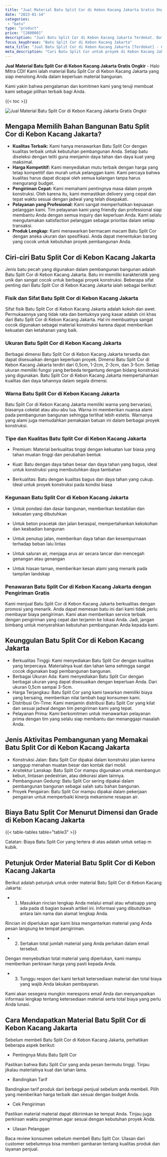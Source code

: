 ```yaml
---
title: "Jual Material Batu Split Cor di Kebon Kacang Jakarta Gratis Ongkir"
date: "2023-01-14"
categories:
 - "batu"
type: "product"
price: "[280000]"
description: "Jual Batu Split Cor di Kebon Kacang Jakarta Terdekat. Batu Split Cor ini sering digunakan dalam proyek konstruksi sebagai campuran beton yang terpilih dan tahan lama. Hubungi kami untuk informasi lebih lanjut."
focus_keyphrase: "Batu Split Cor di Kebon Kacang Jakarta"
meta_title: "Jual Batu Split Cor di Kebon Kacang Jakarta [Terdekat] - CDI"
meta_description: "Cari Batu Split Cor untuk proyek di Kebon Kacang Jakarta? Kami menawarkan Batu Split Cor berkualitas untuk campuran beton. Raih penawaran terbaik sekarang."
---
```


**Jual Material Batu Split Cor di Kebon Kacang Jakarta Gratis Ongkir** - Halo Mitra CDI! Kami ialah material Batu Split Cor di Kebon Kacang Jakarta yang siap menolong Anda dalam keperluan material bangunan.

Kami yakin bahwa pengalaman dan komitmen kami yang teruji membuat kami sebagai pilihan terbaik bagi Anda.

{{< toc >}}

![Jual Material Batu Split Cor di Kebon Kacang Jakarta Gratis Ongkir](/images/batu/batu-split-19.jpg)

## Mengapa Memilih Bahan Bangunan Batu Split Cor di Kebon Kacang Jakarta?

*   **Kualitas Terbaik:** Kami hanya menawarkan Batu Split Cor dengan kualitas terbaik untuk kebutuhan pembangunan Anda. Setiap batu diseleksi dengan teliti guna menjamin daya tahan dan daya kuat yang maksimal.
*   **Harga Kompetitif:** Kami menyediakan mutu terbaik dengan harga yang tetap kompetitif dan murah untuk pelanggan kami. Kami percaya bahwa kualitas harus dapat dicapai oleh semua kalangan tanpa harus mengurangi budget.
*   **Pengiriman Cepat:** Kami memahami pentingnya masa dalam proyek konstruksi. Oleh karena itu, kami memastikan delivery yang cepat dan tepat waktu sesuai dengan jadwal yang telah disepakati.
*   **Pelayanan yang Profesional:** Kami sangat memperhatikan kepuasan pelanggan kami. Tim pelayanan kami yang friendly dan professional siap membantu Anda dengan semua inquiry dan keperluan Anda. Kami selalu mengutamakan satisfaction pelanggan sebagai prioritas dalam setiap transaksi.
*   **Produk Lengkap:** Kami menawarkan bermacam macam Batu Split Cor dengan aneka ukuran dan spesifikasi. Anda dapat menentukan barang yang cocok untuk kebutuhan proyek pembangunan Anda.

## Ciri-ciri Batu Split Cor di Kebon Kacang Jakarta

Jenis batu pecah yang digunakan dalam pembangunan bangunan adalah Batu Split Cor di Kebon Kacang Jakarta. Batu ini memiliki karakteristik yang unik dan sangat cocok untuk berbagai proyek konstruksi. Beberapa sifat penting dari Batu Split Cor di Kebon Kacang Jakarta ialah sebagai berikut:

### Fisik dan Sifat Batu Split Cor di Kebon Kacang Jakarta

Sifat fisik Batu Split Cor di Kebon Kacang Jakarta adalah kokoh dan awet. Permukaannya yang tidak rata dan bentuknya yang kasar adalah ciri khas dari Batu Split Cor di Kebon Kacang Jakarta. Hal ini membuatnya sangat cocok digunakan sebagai material konstruksi karena dapat memberikan kekuatan dan ketahanan yang baik.

### Ukuran Batu Split Cor di Kebon Kacang Jakarta

Berbagai dimensi Batu Split Cor di Kebon Kacang Jakarta tersedia dan dapat disesuaikan dengan keperluan proyek. Dimensi Batu Split Cor di Kebon Kacang Jakarta terdiri dari 0,5cm, 1-2cm, 2-3cm, dan 3-5cm. Setiap ukuran memiliki fungsi yang berbeda tergantung dengan bidang konstruksi yang digunakan. Batu Split Cor di Kebon Kacang Jakarta mempertahankan kualitas dan daya tahannya dalam segala dimensi.

### Warna Batu Split Cor di Kebon Kacang Jakarta

Batu Split Cor di Kebon Kacang Jakarta memiliki warna yang bervariasi, biasanya cokelat atau abu-abu tua. Warna ini memberikan nuansa alami pada pembangunan bangunan sehingga terlihat lebih estetis. Warnanya yang alami juga memudahkan pemakaian batuan ini dalam berbagai proyek konstruksi.

### Tipe dan Kualitas Batu Split Cor di Kebon Kacang Jakarta

*   Premium: Material berkualitas tinggi dengan kekuatan luar biasa yang tahan muatan tinggi dan perubahan bentuk

*   Kuat: Batu dengan daya tahan besar dan daya tahan yang bagus, ideal untuk konstruksi yang membutuhkan daya tambahan

*   Berkualitas: Batu dengan kualitas bagus dan daya tahan yang cukup. Ideal untuk proyek konstruksi pada kondisi biasa

### Kegunaan Batu Split Cor di Kebon Kacang Jakarta

*   Untuk pondasi dan dasar bangunan, memberikan kestabilan dan kekuatan yang dibutuhkan

*   Untuk beton pracetak dan jalan beraspal, mempertahankan kekokohan dan keabadian bangunan

*   Untuk penutup jalan, memberikan daya tahan dan kesempurnaan terhadap beban lalu lintas

*   Untuk saluran air, menjaga arus air secara lancar dan mencegah genangan atau genangan

*   Untuk hiasan taman, memberikan kesan alami yang menarik pada tampilan landskap

### Penawaran Batu Split Cor di Kebon Kacang Jakarta dengan Pengiriman Gratis

Kami menjual Batu Split Cor di Kebon Kacang Jakarta berkualitas dengan promosi yang menarik. Anda dapat memesan batu ini dari kami tidak perlu membayar biaya pengiriman. Kami akan memberikan service terbaik dengan pengiriman yang cepat dan terjamin ke lokasi Anda. Jadi, jangan bimbang untuk menyerahkan kebutuhan pembangunan Anda kepada kami.

## Keunggulan Batu Split Cor di Kebon Kacang Jakarta

*   Berkualitas Tinggi: Kami menyediakan Batu Split Cor dengan kualitas yang terpercaya. Materialnya kuat dan tahan lama sehingga sangat cocok digunakan bagi pembangunan bangunan.
*   Berbagai Ukuran Ada: Kami menyediakan Batu Split Cor dengan berbagai ukuran yang dapat disesuaikan dengan keperluan Anda. Dari ukuran 0,5cm sampai 3-5cm.
*   Harga Terjangkau: Batu Split Cor yang kami tawarkan memiliki biaya yang bersaing, memberikan nilai tambah bagi konsumen kami.
*   Distribusi On-Time: Kami menjamin distribusi Batu Split Cor yang kilat dan sesuai jadwal dengan tim pengiriman kami yang tepat.
*   Pelayanan Prima: Kami berkomitmen untuk menawarkan pelayanan prima dengan tim yang selalu siap membantu dan menanggapi masalah Anda.

## Jenis Aktivitas Pembangunan yang Memakai Batu Split Cor di Kebon Kacang Jakarta

*   Konstruksi Jalan: Batu Split Cor dipakai dalam konstruksi jalan karena sanggup menahan muatan besar dan kontak dari mobil.
*   Arsitektur Lanskap: Batu Split Cor mampu digunakan untuk membangun kebun, lintasan pedestrian, atau dekorasi alam lainnya.
*   Pembangunan Gedung: Batu Split Cor sering dipakai dalam pembangunan bangunan sebagai salah satu bahan bangunan.
*   Proyek Pengairan: Batu Split Cor mampu dipakai dalam pekerjaan pengairan untuk memperbaiki kinerja mekanisme resapan air.

## Biaya Batu Split Cor Menurut Dimensi dan Grade di Kebon Kacang Jakarta

{{< table-tables table="table3" >}}

Catatan: Biaya Batu Split Cor yang tertera di atas adalah untuk setiap m kubik.

## Petunjuk Order Material Batu Split Cor di Kebon Kacang Jakarta

Berikut adalah petunjuk untuk order material Batu Split Cor di Kebon Kacang Jakarta:

*   1. Masukkan rincian lengkap Anda melalui email atau whatsapp yang ada pada di bagian bawah artikel ini. Informasi yang dibutuhkan antara lain nama dan alamat lengkap Anda.

Rincian ini diperlukan agar kami bisa mengantarkan material yang Anda pesan langsung ke tempat pengiriman.
*   2. Sertakan total jumlah material yang Anda perlukan dalam email tersebut.

Dengan menyebutkan total material yang diperlukan, kami mampu memberikan perkiraan harga yang pasti kepada Anda.
*   3. Tunggu respon dari kami terkait ketersediaan material dan total biaya yang wajib Anda lakukan pembayaran.

Kami akan sesegera mungkin merespons email Anda dan menyampaikan informasi lengkap tentang ketersediaan material serta total biaya yang perlu Anda lunasi.

## Cara Mendapatkan Material Batu Split Cor di Kebon Kacang Jakarta

Sebelum membeli Batu Split Cor di Kebon Kacang Jakarta, perhatikan beberapa aspek berikut:

*   Pentingnya Mutu Batu Split Cor

Pastikan bahwa Batu Split Cor yang anda pesan bermutu tinggi. Tinjau jikalau materialnya kuat dan tahan lama.
*   Bandingkan Tarif

Bandingkan tarif produk dari berbagai penjual sebelum anda membeli. Pilih yang memberikan harga terbaik dan sesuai dengan budget Anda.
*   Cek Pengiriman

Pastikan material material dapat dikirimkan ke tempat Anda. Tinjau juga perkiraan waktu pengiriman agar sesuai dengan kebutuhan proyek Anda.
*   Ulasan Pelanggan

Baca review konsumen sebelum membeli Batu Split Cor. Ulasan dari customer sebelumnya bisa memberi gambaran tentang kualitas produk dan layanan penjual.